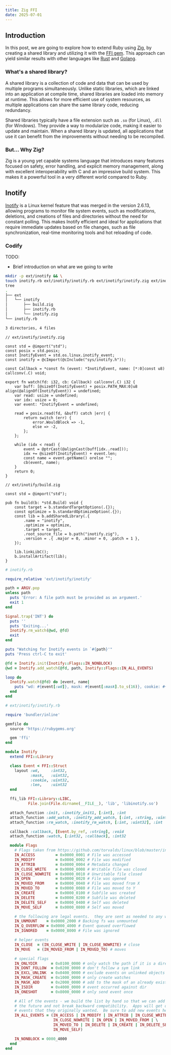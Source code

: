 ```yaml
---
title: Zig FFI
date: 2025-07-01
---
```


## Introduction

In this post, we are going to explore how to extend Ruby using [Zig](https://ziglang.org/), by creating
a shared library and utilizing it with the [FFI gem](https://github.com/ffi/ffi). This approach can
yield similar results with other languages like [Rust](https://www.rust-lang.org/) and [Golang](https://go.dev/).

### What's a shared library?

A shared library is a collection of code and data that can be used by multiple programs simultaneously.
Unlike static libraries, which are linked into an application at compile time, shared libraries are
loaded into memory at runtime. This allows for more efficient use of system resources, as multiple
applications can share the same library code, reducing redundancy.

Shared libraries typically have a file extension such as `.so` (for Linux), `.dll` (for Windows). 
They provide a way to modularize code, making it easier to update and maintain. When a shared library
is updated, all applications that use it can benefit from the improvements without needing to be
recompiled.

### But... Why Zig?

Zig is a young yet capable systems language that introduces many features focused on safety,
error handling, and explicit memory management, along with excellent interoperability with C
and an impressive build system. This makes it a powerful tool in a very different world compared to Ruby.

## Inotify

[Inotify](https://www.man7.org/linux/man-pages/man7/inotify.7.html) is a Linux kernel feature that
was merged in the version 2.6.13, allowing programs to monitor file system events, such as modifications,
deletions, and creations of files and directories without the need for constant polling. This makes
Inotify efficient and ideal for applications that require immediate updates based on file changes,
such as file synchronization, real-time monitoring tools and hot reloading of code.

### Codify

TODO:
- Brief introduction on what are we going to write

```bash
mkdir -p ext/inotify && \
touch inotify.rb ext/inotify/inotify.rb ext/inotify/inotify.zig ext/inotify/build.zig && \
tree
.
├── ext
│   └── inotify
│       ├── build.zig
│       ├── inotify.rb
│       └── inotify.zig
└── inotify.rb

3 directories, 4 files
```


```zig
// ext/inotify/inotify.zig

const std = @import("std");
const posix = std.posix;
const InotifyEvent = std.os.linux.inotify_event;
const inotify = @cImport(@cInclude("sys/inotify.h"));

const Callback = *const fn (event: *InotifyEvent, name: [*:0]const u8) callconv(.C) void;

export fn watch(fd: i32, cb: Callback) callconv(.C) i32 {
    var buff: [@sizeOf(InotifyEvent) + posix.PATH_MAX:0]u8 align(@alignOf(InotifyEvent)) = undefined;
    var read: usize = undefined;
    var idx: usize = 0;
    var event: *InotifyEvent = undefined;

    read = posix.read(fd, &buff) catch |err| {
        return switch (err) {
            error.WouldBlock => -1,
            else => -2,
        };
    };

    while (idx < read) {
        event = @ptrCast(@alignCast(buff[idx..read]));
        idx += @sizeOf(InotifyEvent) + event.len;
        const name = event.getName() orelse "";
        cb(event, name);
    }
    return 0;
}
```

```zig
// ext/inotify/build.zig

const std = @import("std");

pub fn build(b: *std.Build) void {
    const target = b.standardTargetOptions(.{});
    const optimize = b.standardOptimizeOption(.{});
    const lib = b.addSharedLibrary(.{
        .name = "inotify",
        .optimize = optimize,
        .target = target,
        .root_source_file = b.path("inotify.zig"),
        .version = .{ .major = 0, .minor = 0, .patch = 1 },
    });

    lib.linkLibC();
    b.installArtifact(lib);
}
```

```ruby
# inotify.rb

require_relative 'ext/inotify/inotify'

path = ARGV.pop
unless path
  puts 'Error: A file path must be provided as an argument.'
  exit 1
end

Signal.trap('INT') do
  puts ''
  puts 'Exiting...'
  Inotify.rm_watch(@wd, @fd)
  exit
end

puts "Watching for Inotify events in `#{path}'"
puts 'Press ctrl-C to exit'

@fd = Inotify.init(Inotify::Flags::IN_NONBLOCK)
@wd = Inotify.add_watch(@fd, path, Inotify::Flags::IN_ALL_EVENTS)

loop do
  Inotify.watch(@fd) do |event, name|
    puts "wd: #{event[:wd]}, mask: #{event[:mask].to_s(16)}, cookie: #{event[:cookie]}, len: #{event[:len]}, name: #{name}"
  end
end
```

```ruby
# ext/inotify/inotify.rb

require 'bundler/inline'

gemfile do
  source 'https://rubygems.org'

  gem 'ffi'
end

module Inotify
  extend FFI::Library

  class Event < FFI::Struct
    layout :wd,     :int32,
           :mask,   :uint32,
           :cookie, :uint32,
           :len,    :uint32
  end

  ffi_lib FFI::Library::LIBC,
          File.join(File.dirname(__FILE__), 'lib', 'libinotify.so')

  attach_function :init, :inotify_init1, [:int], :int
  attach_function :add_watch, :inotify_add_watch, [:int, :string, :uint32], :int
  attach_function :rm_watch, :inotify_rm_watch, [:int, :uint32], :int

  callback :callback, [Event.by_ref, :string], :void
  attach_function :watch, [:int32, :callback], :int32

  module Flags
    # Flags taken from https://github.com/torvalds/linux/blob/master/include/uapi/linux/inotify.h
    IN_ACCESS         = 0x0000_0001 # File was accessed
    IN_MODIFY         = 0x0000_0002 # File was modified
    IN_ATTRIB         = 0x0000_0004 # Metadata changed
    IN_CLOSE_WRITE    = 0x0000_0008 # Writable file was closed
    IN_CLOSE_NOWRITE  = 0x0000_0010 # Unwritable file closed
    IN_OPEN           = 0x0000_0020 # File was opened
    IN_MOVED_FROM     = 0x0000_0040 # File was moved from X
    IN_MOVED_TO       = 0x0000_0080 # File was moved to Y
    IN_CREATE         = 0x0000_0100 # Subfile was created
    IN_DELETE         = 0x0000_0200 # Subfile was deleted
    IN_DELETE_SELF    = 0x0000_0400 # Self was deleted
    IN_MOVE_SELF      = 0x0000_0800 # Self was moved

    # the following are legal events.  they are sent as needed to any watch
    IN_UNMOUNT    = 0x0000_2000 # Backing fs was unmounted
    IN_Q_OVERFLOW = 0x0000_4000 # Event queued overflowed
    IN_IGNORED    = 0x0000_8000 # File was ignored

    # helper events
    IN_CLOSE  = (IN_CLOSE_WRITE | IN_CLOSE_NOWRITE) # close
    IN_MOVE   = (IN_MOVED_FROM | IN_MOVED_TO) # moves

    # special flags
    IN_ONLYDIR      = 0x0100_0000 # only watch the path if it is a directory
    IN_DONT_FOLLOW  = 0x0200_0000 # don't follow a sym link
    IN_EXCL_UNLINK  = 0x0400_0000 # exclude events on unlinked objects
    IN_MASK_CREATE  = 0x1000_0000 # only create watches
    IN_MASK_ADD     = 0x2000_0000 # add to the mask of an already existing watch
    IN_ISDIR        = 0x4000_0000 # event occurred against dir
    IN_ONESHOT      = 0x8000_0000 # only send event once

    # All of the events - we build the list by hand so that we can add flags in
    # the future and not break backward compatibility.  Apps will get only the
    # events that they originally wanted.  Be sure to add new events here!
    IN_ALL_EVENTS = (IN_ACCESS | IN_MODIFY | IN_ATTRIB | IN_CLOSE_WRITE | \
                     IN_CLOSE_NOWRITE | IN_OPEN | IN_MOVED_FROM | \
                     IN_MOVED_TO | IN_DELETE | IN_CREATE | IN_DELETE_SELF | \
                     IN_MOVE_SELF)

    IN_NONBLOCK = 0000_4000
  end
end
```
